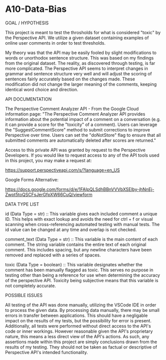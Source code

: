 # A10-Data-Bias

GOAL / HYPOTHESIS

This project is meant to test the throsholds for what is considered "toxic" by the Perspective API. We utilize a given dataset containing examples of online user comments in order to test thresholds.

My theory was that the API may be easily fooled by slight modifications to words or unorthodox sentence structure. This was based on my findings from the original dataset. The reality, as discovered through testing, is far more complicated. The Perspective API seems to interpret changes in grammar and sentence structure very well and will adjust the scoring of sentences fairly accurately based on the changes made. These modification did not change the larger meaning of the comments, keeping identical word choice and direction.

API DOCUMENTATION

The Perspective Comment Analyzer API - From the Google Cloud information page: "The Perspective Comment Analyzer API provides information about the potential impact of a comment on a conversation (e.g. it can provide a score for the "toxicity" of a comment). Users can leverage the "SuggestCommentScore" method to submit corrections to improve Perspective over time. Users can set the "doNotStore" flag to ensure that all submitted comments are automatically deleted after scores are returned." 

Access to this private API was granted by request to the Perspective Developers. If you would like to request access to any of the API tools used in this project, you may make a request at: 

https://support.perspectiveapi.com/s/?language=en_US

Google Forms Alternative:

https://docs.google.com/forms/d/e/1FAIpQLSdhBBnVVVbXSElby-jhNnEj-Zwpt5toQSCFsJerGfpXW66CuQ/viewform

DATA TYPE LIST

id (Data Type = str) :: This variable gives each included comment a unique ID. This helps with exact lookup and avoids the need for ctrl + f or visual scanning when cross-referencing automated testing with manual tests. The id value can be changed at any time and overlap is not checked.

comment_text (Data Type = str) :: This variable is the main content of each comment. The string variable contains the entire text of each original comment. This includes spacing, but any newline characters have been removed and replaced with a series of spaces. 

toxic (Data Type = boolean) :: This variable designates whether the comment has been manually flagged as toxic. This serves no purpose in testing other than being a reference for use when determining the accuracy of the perspective API. Toxicity being subjective means that this variable is not completely accurate. 

POSSIBLE ISSUES

All testing of the API was done manually, utilizing the VSCode IDE in order to process the given data. By processing data manually, there may be small errors in transfer between applications. This should have a negligable impact on the results of my tests, but the possibility for error is present.
Additionally, all tests were performed without direct access to the API's code or inner workings. However reasonable given the API's proprietary nature, this means a less direct view of the API's actions. As such, any assertions made within this project are simply conclusions drawn from the results of my testing. They should not be taken as factual or descriptive of Perspective API's intended functionality.
